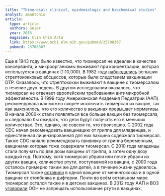 ```yaml
---
title: "Thimerosal: clinical, epidemiologic and biochemical studies"
analyst: amantonio
article:
  type: article
  authors: Geier
  year: 2015
  magazine: Clin Chim Acta
  link: https://www.ncbi.nlm.nih.gov/pubmed/25708367
  pubmed: 25708367
---
```


Еще в 1943 году было известно, что тиомерсал не идеален в качестве консерванта, и микроорганизмы выживают при концентрации, которая используется в вакцинах (1:10,000).
В 1982 году [наблюдались](https://www.ncbi.nlm.nih.gov/pubmed/3881728) вспышки стрептококковых абсцессов, которые были следствием вакцинации DTP. Оказалось, что стрептококки выживают в вакцине с тиомерсалом в течение двух недель. В другом исследовании оказалось, что тиомерсал не отвечает европейским требованиям антимикробной эффективности.
В 1999 году Американская Академия Педиатрии (ААП) рекомендовала как можно скорее исключить тиомерсал из вакцин, так как выяснилось, что его количество в вакцинах [превышает](https://www.ncbi.nlm.nih.gov/pubmed/10418806) нормативы. В начале 2000-х стали появляться все больше вакцин без тиомерсала, и следовало бы ожидать, что дети будут получать его в меньших количествах. Это, однако, не совсем то, что произошло. С 2002 года CDC начал рекомендовать вакцинацию от гриппа для младенцев, и единственная лицензированная для них вакцина содержала тиомерсал. Также CDC начало рекомендовать прививку от гриппа беременным, вакцинами которые тоже содержали тиомерсал. С 2010 года младенцы стали получать по две дозы вакцины от гриппа, а затем одну дозу каждый год.
Поэтому, хотя тиомерсал убрали или почти убрали из других вакцин, количество ртути, поступаемой из вакцин, с 2000 года осталось примерно таким же для детей, а в течение жизни удвоилось. Тиомерсал также [оставили](https://www.cdc.gov/vaccines/pubs/pinkbook/downloads/appendices/B/excipient-table-2.pdf) в одной вакцине от менингококка и в одной вакцине от столбняка и дифтерии.
Почти во всём остальном мире тиомерсал остался также и в детских вакцинах. В 2012 году ААП и ВОЗ [уговорили](http://www.aappublications.org/content/early/2012/06/01/aapnews.20120601-1) ООН не запрещать использование ртути в вакцинах.
